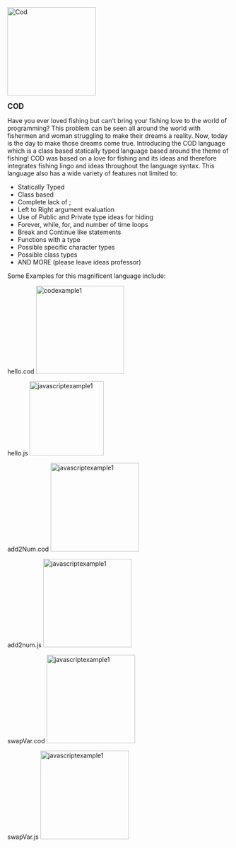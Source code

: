 <img width="200" alt="Cod" src="https://github.com/AidanEsposito/Cod-CMSI-3802/assets/97552458/ad4c897f-2d9f-43d5-aa25-697c4bab06b6">

<strong style="font-size: larger;">COD</strong>

Have you ever loved fishing but can't bring your fishing love to the world of programming? 
This problem can be seen all around the world with fishermen and woman struggling to make
their dreams a reality. Now, today is the day to make those dreams come true. Introducing 
the COD language which is a class based statically typed language based around the theme of 
fishing! COD was based on a love for fishing and its ideas and therefore integrates fishing
lingo and ideas throughout the language syntax. This language also has a wide variety of features
not limited to:

- Statically Typed
- Class based
- Complete lack of ;
- Left to Right argument evaluation
- Use of Public and Private type ideas for hiding
- Forever, while, for, and number of time loops
- Break and Continue like statements
- Functions with a type
- Possible specific character types
- Possible class types
- AND MORE (please leave ideas professor)

Some Examples for this magnificent language include:

hello.cod
<img width="199" alt="codexample1" src="https://github.com/AidanEsposito/Cod-CMSI-3802/assets/97552458/21454442-09cd-449c-a721-06d3911ca1d0">

hello.js
<img width="168" alt="javascriptexample1" src="https://github.com/AidanEsposito/Cod-CMSI-3802/assets/97552458/066e1a80-9310-4fb0-8b86-7449b3bd9f4d">

add2Num.cod
<img width="200" alt="javascriptexample1" src="https://github.com/AidanEsposito/Cod-CMSI-3802/assets/68346809/9b68bfcb-6d9b-4c59-ad9e-9df51716aa97">

add2num.js
<img width="200" alt="javascriptexample1" src="https://github.com/AidanEsposito/Cod-CMSI-3802/assets/68346809/8f6eb1bf-7e0b-4964-883d-ef3c7d8c3cad">

swapVar.cod
<img width="200" alt="javascriptexample1" src="https://github.com/AidanEsposito/Cod-CMSI-3802/assets/68346809/32f6c855-fb28-4cc8-84aa-f7e69da80ac0">

swapVar.js
<img width="200" alt="javascriptexample1" src="https://github.com/AidanEsposito/Cod-CMSI-3802/assets/68346809/dacbea7e-fccc-4738-8a51-f9bd5bbbbc1a">








